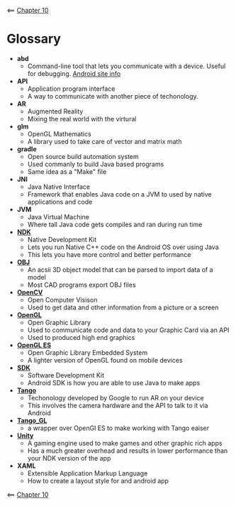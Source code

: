 <== [Chapter 10](./tutorials/Chapter_10.md)

# Glossary

* **abd**
    * Command-line tool that lets you communicate with a device. Useful for debugging.
    [Android site info](https://developer.android.com/studio/command-line/adb.html)
* **API**
    * Application program interface
    * A way to communicate with another piece of techonology.
* **AR**
    * Augmented Reality
    * Mixing the real world with the virtural
* **glm**
    * OpenGL Mathematics
    * A library used to take care of vector and matrix math    
* **gradle**
    * Open source build automation system 
    * Used commanly to build Java based programs
    * Same idea as a "Make" file
* **JNI**
    * Java Native Interface
    * Framework that enables Java code on a JVM to used by native applications and code
* **JVM**
    * Java Virtual Machine
    * Where tall Java code gets compiles and ran during run time
* **[NDK](./tutorials/Chapter_02.md)**
    * Native Development Kit
    * Lets you run Native C++ code on the Android OS over using Java
    * This lets you have more control and better performance
* **[OBJ](./tutorials/Chapter_04_04.md)**
    * An acsii 3D object model that can be parsed to import data of a model
    * Most CAD programs export OBJ files
* **[OpenCV](./tutorials/Chapter_10.md)**
    * Open Computer Visison
    * Used to get data and other information from a picture or a screen
* **[OpenGL](./tutorials/Chapter_04_02.md)**
    * Open Graphic Library
    * Used to communicate code and data to your Graphic Card via an API
    * Used to produced high end graphics
* **[OpenGL ES](./tutorials/Chapter_04_04.md)**
    * Open Graphic Library Embedded System
    * A lighter version of OpenGL found on mobile devices
* **[SDK](https://developers.google.com/tango/apis/java/)**
    * Software Development Kit
    * Android SDK is how you are able to use Java to make apps
* **[Tango](https://developers.google.com/tango/)**
    * Techonology developed by Google to run AR on your device 
    * This involves the camera hardware and the API to talk to it via Android
* **[Tango_GL](https://github.com/sjfricke/tango_gl)**
    * a wrapper over OpenGl ES to make working with Tango eaiser   
* **[Unity](https://developers.google.com/tango/apis/unity/)**
    * A gaming engine used to make games and other graphic rich apps
    * Has a much greater overhead and results in lower performance than your NDK version of the app
* **XAML**
    * Extensible Application Markup Language
    * How to create a layout style for and android app

<== [Chapter 10](./tutorials/Chapter_10.md) 
